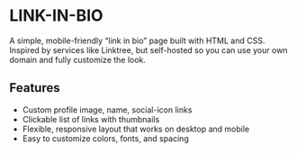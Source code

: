 # LINK-IN-BIO

A simple, mobile-friendly “link in bio” page built with HTML and CSS.  
Inspired by services like Linktree, but self-hosted so you can use your own domain and fully customize the look.


## Features

- Custom profile image, name, social-icon links  
- Clickable list of links with thumbnails  
- Flexible, responsive layout that works on desktop and mobile  
- Easy to customize colors, fonts, and spacing  

